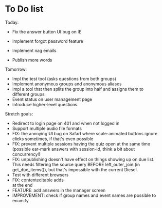 # To Do list

Today:

- Fix the answer button UI bug on IE

- Implement forgot password feature
- Implement nag emails

- Publish more words


Tomorrow:
- Impl the test tool (asks questions from both groups)
- Implement anonymous groups and anonymous aliases
- Impl a tool that then splits the group into half and assigns them to different groups
- Event status on user management page
- Introduce higher-level questions




Stretch goals:
- Redirect to login page on 401 and when not logged in
- Support multiple audio file formats
- FIX: the annoying UI bug on SafarI where scale-animated buttons ignore clicks sometimes, if that's even possible
- FIX: prevent multiple sessions having the quiz open at the same time (possible ear-mark answers with session-id, think a bit about concurrency!)
- FIX: unpublishing doesn't have effect on things showing up on due list. This needs filtering the source query BEFORE left_outer_join (in get_due_items()), but that's impossible with the current Diesel.
- Test with different browsers
- FIX: contenteditable adds <br> at the end
- FEATURE: add answers in the manager screen
- IMPROVEMENT: check if group names and event names are possible to enumify
